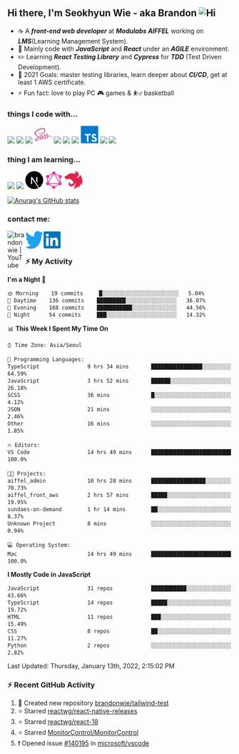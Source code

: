 ## Hi there, I'm Seokhyun Wie - aka Brandon <img src='https://qpluspicture.oss-cn-beijing.aliyuncs.com/6LjjQA/Hi.gif' alt='Hi' width="24"/>

- ☕ A _**front-end web developer**_ at _**Modulabs AIFFEL**_ working on _**LMS**_(Learning Management System).
- 🔄 Mainly code with _**JavaScript**_ and _**React**_ under an _**AGILE**_ environment.
- ✏️ Learning _**React Testing Library**_ and _**Cypress**_ for _**TDD**_ (Test Driven Development).
- 🎯 2021 Goals: master testing libraries, learn deeper about _**CI/CD**_, get at least 1 AWS certificate.
- ⚡ Fun fact: love to play PC 🎮 games️ \& ⛹️‍♂️ basketball

### things I code with...

<img src="https://cdn.jsdelivr.net/gh/devicons/devicon/icons/vscode/vscode-original.svg" width="40px"> <img src="https://cdn.jsdelivr.net/gh/devicons/devicon@latest/icons/javascript/javascript-original.svg" width="40px"> <img src="https://cdn.jsdelivr.net/gh/devicons/devicon@latest/icons/react/react-original.svg" width="40px"> <img src="https://raw.githubusercontent.com/devicons/devicon/master/icons/sass/sass-original.svg" width="40px"> <img src="https://cdn.jsdelivr.net/gh/devicons/devicon@latest/icons/git/git-original.svg" width="40px"> <img src="https://cdn.jsdelivr.net/gh/devicons/devicon/icons/github/github-original.svg" width="40px"> <img src="https://cdn.jsdelivr.net/gh/devicons/devicon/icons/amazonwebservices/amazonwebservices-original.svg" width="40px"> <img src="https://raw.githubusercontent.com/devicons/devicon/master/icons/typescript/typescript-original.svg" width="40px"> <img src="https://cdn.jsdelivr.net/gh/devicons/devicon@latest/icons/mongodb/mongodb-original.svg" width="40px"> <img src="https://cdn.jsdelivr.net/gh/devicons/devicon@latest/icons/nodejs/nodejs-plain.svg" width="40px">

### thing I am learning...

<img src="https://cdn.jsdelivr.net/gh/devicons/devicon/icons/jest/jest-plain.svg" width="40px"> <img src="https://icons-for-free.com/iconfiles/png/512/cypress-1324440144114984250.png" width="40px"> <img src="https://raw.githubusercontent.com/devicons/devicon/master/icons/nextjs/nextjs-original.svg" width="40px"> <img src="https://raw.githubusercontent.com/devicons/devicon/master/icons/graphql/graphql-plain.svg" width="40px"> <img src="https://raw.githubusercontent.com/devicons/devicon/master/icons/nestjs/nestjs-plain.svg" width="40px">

<!-- GitHub Stats -->

[![Anurag's GitHub stats](https://github-readme-stats.vercel.app/api?username=brandonwie&show_icons=true&title_color=ffc857&icon_color=8ac926&text_color=daf7dc&bg_color=151515&hide=stars&custom_title=Brandon's GitHub Stats)](https://github.com/anuraghazra/github-readme-stats)

### contact me:

[<img align="left" alt="brandonwie | YouTube" width="40px" src="https://iconape.com/wp-content/png_logo_vector/youtube-social-white-squircle.png" />][youtube] [<img align="left" alt="brandonwie | Twitter" width="40px" src="https://raw.githubusercontent.com/devicons/devicon/master/icons/twitter/twitter-original.svg" />][twitter] [<img align="left" alt="brandonwie | LinkedIn" width="40px" src="https://raw.githubusercontent.com/devicons/devicon/master/icons/linkedin/linkedin-original.svg" />][linkedin]

<br />
<br />

### ⚡ My Activity

<!--START_SECTION:waka-->
**I'm a Night 🦉** 

```text
🌞 Morning    19 commits     █░░░░░░░░░░░░░░░░░░░░░░░░   5.04% 
🌆 Daytime    136 commits    █████████░░░░░░░░░░░░░░░░   36.07% 
🌃 Evening    168 commits    ███████████░░░░░░░░░░░░░░   44.56% 
🌙 Night      54 commits     ███░░░░░░░░░░░░░░░░░░░░░░   14.32%

```


📊 **This Week I Spent My Time On** 

```text
⌚︎ Time Zone: Asia/Seoul

💬 Programming Languages: 
TypeScript               9 hrs 34 mins       ████████████████░░░░░░░░░   64.59% 
JavaScript               3 hrs 52 mins       ██████░░░░░░░░░░░░░░░░░░░   26.18% 
SCSS                     36 mins             █░░░░░░░░░░░░░░░░░░░░░░░░   4.12% 
JSON                     21 mins             ░░░░░░░░░░░░░░░░░░░░░░░░░   2.46% 
Other                    16 mins             ░░░░░░░░░░░░░░░░░░░░░░░░░   1.85%

🔥 Editors: 
VS Code                  14 hrs 49 mins      █████████████████████████   100.0%

🐱‍💻 Projects: 
aiffel_admin             10 hrs 28 mins      █████████████████░░░░░░░░   70.73% 
aiffel_front_aws         2 hrs 57 mins       █████░░░░░░░░░░░░░░░░░░░░   19.95% 
sundaes-on-demand        1 hr 14 mins        ██░░░░░░░░░░░░░░░░░░░░░░░   8.37% 
Unknown Project          8 mins              ░░░░░░░░░░░░░░░░░░░░░░░░░   0.94%

💻 Operating System: 
Mac                      14 hrs 49 mins      █████████████████████████   100.0%

```

**I Mostly Code in JavaScript** 

```text
JavaScript               31 repos            ███████████░░░░░░░░░░░░░░   43.66% 
TypeScript               14 repos            █████░░░░░░░░░░░░░░░░░░░░   19.72% 
HTML                     11 repos            ███░░░░░░░░░░░░░░░░░░░░░░   15.49% 
CSS                      8 repos             ██░░░░░░░░░░░░░░░░░░░░░░░   11.27% 
Python                   2 repos             ░░░░░░░░░░░░░░░░░░░░░░░░░   2.82%

```



<!--END_SECTION:waka-->

<!--RECENT_ACTIVITY:last_update-->
Last Updated: Thursday, January 13th, 2022, 2:15:02 PM
<!--RECENT_ACTIVITY:last_update_end-->

### ⚡ Recent GitHub Activity

<!--RECENT_ACTIVITY:start-->
1. 📔 Created new repository [brandonwie/tailwind-test](https://github.com/brandonwie/tailwind-test)
2. ⭐ Starred [reactwg/react-native-releases](https://github.com/reactwg/react-native-releases)
3. ⭐ Starred [reactwg/react-18](https://github.com/reactwg/react-18)
4. ⭐ Starred [MonitorControl/MonitorControl](https://github.com/MonitorControl/MonitorControl)
5. ❗️ Opened issue [#140195](https://github.com/microsoft/vscode/issues/140195) in [microsoft/vscode](https://github.com/microsoft/vscode)
<!--RECENT_ACTIVITY:end-->

[youtube]: https://www.youtube.com/channel/UC7tk3UT7nn3cZNC2KBdb-4Q
[linkedin]: https://linkedin.com/in/brandonwie
[twitter]: https://twitter.com/brandonwie
